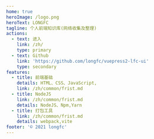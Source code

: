 ```yaml
---
home: true
heroImage: /logo.png
heroText: LONGFC
tagline: 个人前端知识库(网络收集及整理)
actions:
  - text: 进入
    link: /zh/
    type: primary
  - text: Github
    link: 'https://github.com/longfc/vuepress2-lfc-ui'
    type: secondary
features:
  - title: 前端基础
    details: HTML、CSS、JavaScript,
    link: /zh/common/frist.md
  - title: NodeJS
    link: /zh/common/frist.md
    details: NodeJS、Npm,Yarn
  - title: 打包工具
    link: /zh/common/frist.md
    details: webpack,vite
footer: '© 2021 longfc'
---
```

